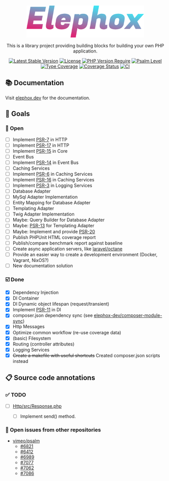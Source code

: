 <p align=center>
  <img src="https://raw.githubusercontent.com/elephox-dev/.github/main/profile/logo.svg" alt="Elephox Logo" height=100>
</p>

<p align=center>
  This is a library project providing building blocks for building your own PHP application.
</p>

<p align="center">
  <a href="https://packagist.org/packages/elephox/framework"><img src="https://poser.pugx.org/elephox/framework/v" alt="Latest Stable Version"></a>
  <a href="https://packagist.org/packages/elephox/framework"><img src="https://poser.pugx.org/elephox/framework/license" alt="License"></a>
  <a href="https://packagist.org/packages/elephox/framework"><img src="https://poser.pugx.org/elephox/framework/require/php" alt="PHP Version Require"></a>
  <a href="https://shepherd.dev/github/elephox-dev/framework"><img src="https://shepherd.dev/github/elephox-dev/framework/level.svg" alt="Psalm Level"></a>
  <a href="https://shepherd.dev/github/elephox-dev/framework"><img src="https://shepherd.dev/github/elephox-dev/framework/coverage.svg" alt="Type Coverage"></a>
  <a href="https://coveralls.io/github/elephox-dev/framework?branch=main"><img src="https://coveralls.io/repos/github/elephox-dev/framework/badge.svg?branch=main" alt="Coverage Status"></a>
  <a href="https://github.com/elephox-dev/framework/actions/workflows/ci.yml"><img src="https://github.com/elephox-dev/framework/actions/workflows/ci.yml/badge.svg" alt="CI"></a>
</p>

## 📚 Documentation

Visit [elephox.dev](https://elephox.dev) for the documentation.

## 🎯 Goals

### 🔳 Open

- [ ] Implement [PSR-7](https://www.php-fig.org/psr/psr-7) in HTTP
- [ ] Implement [PSR-17](https://www.php-fig.org/psr/psr-15) in HTTP
- [ ] Implement [PSR-15](https://www.php-fig.org/psr/psr-15) in Core
- [ ] Event Bus
- [ ] Implement [PSR-14](https://www.php-fig.org/psr/psr-14) in Event Bus
- [ ] Caching Services
- [ ] Implement [PSR-6](https://www.php-fig.org/psr/psr-6) in Caching Services
- [ ] Implement [PSR-16](https://www.php-fig.org/psr/psr-16) in Caching Services
- [ ] Implement [PSR-3](https://www.php-fig.org/psr/psr-3) in Logging Services
- [ ] Database Adapter
- [ ] MySql Adapter Implementation
- [ ] Entity Mapping for Database Adapter
- [ ] Templating Adapter
- [ ] Twig Adapter Implementation
- [ ] Maybe: Query Builder for Database Adapter
- [ ] Maybe: [PSR-13](https://www.php-fig.org/psr/psr-13) for Templating Adapter
- [ ] Maybe: Implement and provide [PSR-20](https://github.com/php-fig/fig-standards/blob/master/proposed/clock.md)
- [ ] Publish PHPUnit HTML coverage report
- [ ] Publish/compare benchmark report against baseline
- [ ] Create async application servers, like [laravel/octane](https://github.com/laravel/octane)
- [ ] Provide an easier way to create a development environment (Docker, Vagrant, NixOS?)
- [ ] New documentation solution

### ☑️ Done

- [x] Dependency Injection
- [x] DI Container
- [x] DI Dynamic object lifespan (request/transient)
- [x] Implement [PSR-11](https://www.php-fig.org/psr/psr-11) in DI
- [x] composer.json dependency sync (see [elephox-dev/composer-module-sync](https://github.com/elephox-dev/composer-module-sync))
- [x] Http Messages
- [x] Optimize common workflow (re-use coverage data)
- [x] (basic) Filesystem
- [x] Routing (controller attributes)
- [x] Logging Services
- [x] ~~Create a makefile with useful shortcuts~~ Created composer.json scripts instead

<!-- start annotations -->

## 📋 Source code annotations

### ✅ TODO

- [ ] [Http/src/Response.php](https://github.com/elephox-dev/framework/tree/main/modules/Http/src/Response.php)
  - [ ] Implement send() method.


### 🚧 Open issues from other repositories

- [vimeo/psalm](https://github.com/vimeo/psalm)
  - [#6821](https://github.com/vimeo/psalm/issues/6821)
  - [#6412](https://github.com/vimeo/psalm/issues/6412)
  - [#6989](https://github.com/vimeo/psalm/issues/6989)
  - [#7077](https://github.com/vimeo/psalm/issues/7077)
  - [#7062](https://github.com/vimeo/psalm/issues/7062)
  - [#7086](https://github.com/vimeo/psalm/issues/7086)

<!-- end annotations -->

